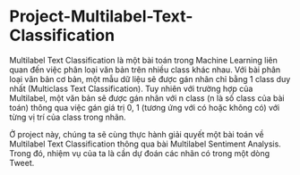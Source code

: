 # Project-Multilabel-Text-Classification
Multilabel Text Classification là một bài toán trong Machine Learning liên quan đến việc phân loại văn bản trên nhiều class khác nhau. Với bài phân loại văn bản cơ bản, một mẫu dữ liệu sẽ được gán nhãn chỉ bằng 1 class duy nhất (Multiclass Text Classification). Tuy nhiên với trường hợp của Multilabel, một văn bản sẽ được gán nhãn với n class (n là số class của bài toán) thông qua việc gán giá trị 0, 1 (tương ứng với có hoặc không có) với từng vị trí của class trong nhãn.

Ở project này, chúng ta sẽ cùng thực hành giải quyết một bài toán về Multilabel Text Classification thông qua bài Multilabel Sentiment Analysis. Trong đó, nhiệm vụ của ta là cần dự đoán các nhãn có trong một dòng Tweet.
